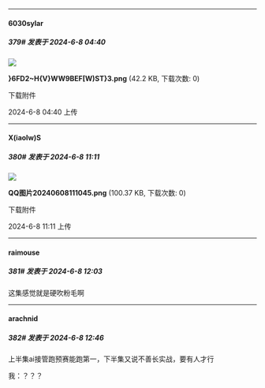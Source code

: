 ﻿
*****

####  6030sylar  
##### 379#       发表于 2024-6-8 04:40

<img src="https://img.saraba1st.com/forum/202406/08/044057hkze71gkohgogh5u.png" referrerpolicy="no-referrer">

<strong>}6FD2~H{V}WW9BEF[W)ST}3.png</strong> (42.2 KB, 下载次数: 0)

下载附件

2024-6-8 04:40 上传


*****

####  X(iaolw)S  
##### 380#       发表于 2024-6-8 11:11

<img src="https://img.saraba1st.com/forum/202406/08/111102ntkb2x6ls06aly90.png" referrerpolicy="no-referrer">

<strong>QQ图片20240608111045.png</strong> (100.37 KB, 下载次数: 0)

下载附件

2024-6-8 11:11 上传


*****

####  raimouse  
##### 381#       发表于 2024-6-8 12:03

这集感觉就是硬吹粉毛啊


*****

####  arachnid  
##### 382#       发表于 2024-6-8 12:46

上半集ai接管跑预赛能跑第一，下半集又说不善长实战，要有人才行

我：？？？

